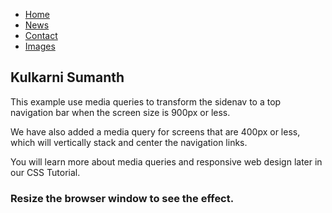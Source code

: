 
<html>
<head>
<meta name="viewport" content="width=device-width, initial-scale=1.0">
<style>
body {
  background-image:url('bbi.jpg');}

ul.sidenav {
  list-style-type: none;
  margin-left: 0;
  padding: 0;
  width: 15%;
  position:fixed;
  background-color: #f1f1f1;
  height: 100%;
  overflow: auto;
}

ul.sidenav li a {
  display: block;
  color: #000;
  padding: 16px 16px;
  text-decoration: none;
}
 
ul.sidenav li a.active {
  background-color: #4CAF50;
  color: white;
}

ul.sidenav li a:hover:not(.active) {
  background-color: #555;
  color: white;
}

div.content {
  margin-left: 25%;
  padding: 14px ;
  height: 1000px;
}

@media screen and (max-width: 1000px) {
  ul.sidenav {
    width: 100%;
    height: auto;
    position: relative;
  }
  
  ul.sidenav li a {
  float:left;
    padding: 14px;
  }
  
  div.content {margin-left: 0;}
}

@media screen and (max-width: 400px) {
  ul.sidenav li a {
    text-align: center;
    float: none;
  }
}
</style>
</head>
<body>

<ul class="sidenav">
  <li><a class="active" href="https://sumanth3001.github.io/sumanth/">Home</a></li>
  <li><a href="#news">News</a></li>
  <li><a href="contacts.html">Contact</a></li>
  <li><a href="images.html">Images</a></li>
</ul>

<div class="content">
  <h2>Kulkarni Sumanth</h2>
  <p>This example use media queries to transform the sidenav to a top navigation bar when the screen size is 900px or less.</p>
  <p>We have also added a media query for screens that are 400px or less, which will vertically stack and center the navigation links.</p>
  <p>You will learn more about media queries and responsive web design later in our CSS Tutorial.</p>
  <h3>Resize the browser window to see the effect.</h3>
</div>

</body>
</html>

